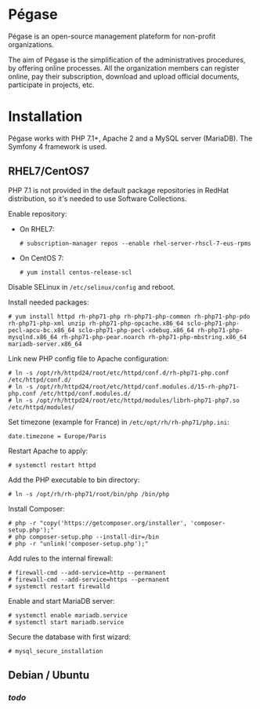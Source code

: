 # Pégase

Pégase is an open-source management plateform for non-profit organizations.

The aim of Pégase is the simplification of the administratives procedures, by offering online processes. All the organization members can register online, pay their subscription, download and upload official documents, participate in projects, etc.


# Installation
Pégase works with PHP 7.1+, Apache 2 and a MySQL server (MariaDB). The Symfony 4 framework is used.

## RHEL7/CentOS7
PHP 7.1 is not provided in the default package repositories in RedHat distribution, so it's needed to use Software Collections.

Enable repository:

* On RHEL7: 

    `# subscription-manager repos --enable rhel-server-rhscl-7-eus-rpms`
    
* On CentOS 7: 

    `# yum install centos-release-scl`

Disable SELinux in `/etc/selinux/config` and reboot.

Install needed packages:

    # yum install httpd rh-php71-php rh-php71-php-common rh-php71-php-pdo rh-php71-php-xml unzip rh-php71-php-opcache.x86_64 sclo-php71-php-pecl-apcu-bc.x86_64 sclo-php71-php-pecl-xdebug.x86_64 rh-php71-php-mysqlnd.x86_64 rh-php71-php-pear.noarch rh-php71-php-mbstring.x86_64 mariadb-server.x86_64 

Link new PHP config file to Apache configuration:

    # ln -s /opt/rh/httpd24/root/etc/httpd/conf.d/rh-php71-php.conf /etc/httpd/conf.d/
    # ln -s /opt/rh/httpd24/root/etc/httpd/conf.modules.d/15-rh-php71-php.conf /etc/httpd/conf.modules.d/
    # ln -s /opt/rh/httpd24/root/etc/httpd/modules/librh-php71-php7.so /etc/httpd/modules/

Set timezone (example for France) in `/etc/opt/rh/rh-php71/php.ini`:

    date.timezone = Europe/Paris

Restart Apache to apply:

    # systemctl restart httpd

Add the PHP executable to bin directory:

    # ln -s /opt/rh/rh-php71/root/bin/php /bin/php

Install Composer:

    # php -r "copy('https://getcomposer.org/installer', 'composer-setup.php');"
    # php composer-setup.php --install-dir=/bin
    # php -r "unlink('composer-setup.php');"

Add rules to the internal firewall:

    # firewall-cmd --add-service=http --permanent
    # firewall-cmd --add-service=https --permanent
    # systemctl restart firewalld

Enable and start MariaDB server:

    # systemctl enable mariadb.service
    # systemctl start mariadb.service

Secure the database with first wizard:

    # mysql_secure_installation
    
## Debian / Ubuntu
### *todo*
